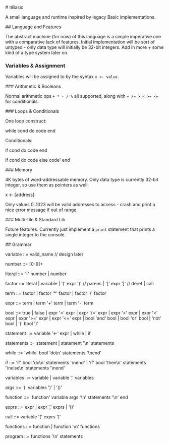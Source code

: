 # πBasic

A small language and runtime inspired by legacy Basic implementations.

## Language and Features

The abstract machine (for now) of this language is a simple imperative one with
a comparative lack of features. Initial implementation will be sort of untyped -
only data type will initially be 32-bit integers. Add in more + some kind of a
type system later on.

### Variables & Assignment

Variables will be assigned to by the syntax `x <- value`.

### Arithmetic & Booleans

Normal arithmetic ops `+ * - / %` all supported, along with `= /= > < >= <=` for
conditionals.

### Loops & Conditionals

One loop construct:
  
  while cond do
    code
  end

Conditionals:

  if cond do
    code
  end

  if cond do
    code
  else
    code'
  end

### Memory

4K bytes of word-addressable memory. Only data type is currently 32-bit integer,
so use them as pointers as well:

  x <- [address]

Only values 0..1023 will be valid addresses to access - crash and print a nice
error message if out of range.

### Multi-file & Standard Lib

Future features. Currently just implement a `print` statement that prints a
single integer to the console.

## Grammar

  variable ::=
      valid_name    // design later

  number ::= 
      [0-9]+
  
  literal ::= 
      '-' number 
    | number
  
  factor ::=
      literal
    | variable
    | '(' expr ')'  // parens
    | '[' expr ']'  // deref
    | call

  term ::=
      factor
    | factor '*' factor
    | factor '/' factor

  expr ::=
      term
    | term '+' term
    | term '-' term

  bool ::=
      true
    | false
    | expr '=' expr
    | expr '/=' expr
    | expr '>' expr
    | expr '<' expr
    | expr '>=' expr
    | expr '<=' expr
    | bool 'and' bool
    | bool 'or' bool
    | 'not' bool
    | '(' bool ')'

  statement ::=
      variable '<-' expr
    | while
    | if

  statements ::=
      statement
    | statement '\n' statements

  while ::=
      'while' bool 'do\n' statements '\nend'

  if ::=
      'if' bool 'do\n' statements '\nend'
    | 'if' bool 'then\n' statements '\nelse\n' statements '\nend'

  variables ::=
      variable
    | variable ',' variables

  args ::=
      '(' variables ')'
    | '()'

  function ::=
      'function' variable args '\n' statements '\n' end

  exprs ::=
      expr
    | expr ',' exprs
    | '()'

  call ::=
      variable '(' exprs ')'

  functions ::=
      function
    | function '\n' functions

  program ::=
    functions '\n' statements
